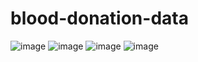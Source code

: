 # blood-donation-data
![image](https://user-images.githubusercontent.com/90714027/155381014-e5646da1-afda-40aa-9ef3-a4c15c136568.png)
![image](https://user-images.githubusercontent.com/90714027/155381429-500d4775-d620-4cab-bc2c-96a1a6105571.png)
![image](https://user-images.githubusercontent.com/90714027/155381579-425d1240-1611-41fb-8fa2-ead38182f6f8.png)
![image](https://user-images.githubusercontent.com/90714027/155381853-54b83d8e-f095-42c4-8af6-7b018828eb4e.png)
